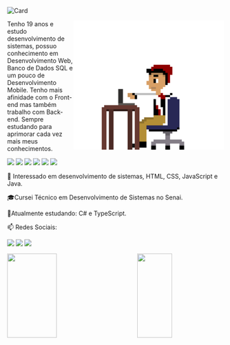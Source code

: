 ![Card](https://user-images.githubusercontent.com/94193890/216846056-c3d80ba4-497f-4b76-87a2-9b224010e955.gif)

<img src="AndreProgramando.gif" min-width="350px" max-width="350px" width="350px" align="right" height="300px">

<p align="left"> 
Tenho 19 anos e estudo desenvolvimento de sistemas, possuo conhecimento em Desenvolvimento Web, Banco de Dados SQL e um pouco de Desenvolvimento Mobile. Tenho mais afinidade com o Front-end mas também trabalho com Back-end. Sempre estudando para aprimorar cada vez mais meus conhecimentos.
</p>

<p align="left">
  <img src="https://img.shields.io/badge/HTML5-E34F26?style=for-the-badge&logo=html5&logoColor=white"/>
  <img src="https://img.shields.io/badge/CSS3-1572B6?style=for-the-badge&logo=css3&logoColor=white"/>
  <img src="https://img.shields.io/badge/JavaScript-F7DF1E?style=for-the-badge&logo=javascript&logoColor=black"/>
  <img src="https://img.shields.io/badge/React-20232A?style=for-the-badge&logo=react&logoColor=61DAFB"/>
  <img src="https://img.shields.io/badge/Java-ED8B00?style=for-the-badge&logo=java&logoColor=white"/>
  <img src="https://img.shields.io/badge/MySQL-00000F?style=for-the-badge&logo=mysql&logoColor=white"/>
</p>

👀 Interessado em desenvolvimento de sistemas, 
HTML, CSS, JavaScript e Java.

🎓Cursei Técnico em Desenvolvimento de Sistemas no Senai.

📖Atualmente estudando: C# e TypeScript.


<p align="left">
  📫 Redes Sociais:
  
   <a href = "mailto:andrerodrisantos15@gmail.com" target="blank"><img src="https://img.shields.io/badge/-Gmail-%23333?style=for-the-badge&logo=Gmail&logoColor=white" target="blank"></a>
   <a href="https://www.linkedin.com/in/andré-rodrigues-145670246/)" target="blank"><img src="https://img.shields.io/badge/-LinkedIn-%230077B5?style=for-the-badge&logo=linkedin&logoColor=white" target="blank"></a> 
   <a href="https://instagram.com/andrerodrisantos" target="blank"><img src="https://img.shields.io/badge/-Instagram-%23E4405F?style=for-the-badge&logo=instagram&logoColor=white" target="blank"></a>  
  
</p>

<div>
<img align="left" max-width="47.8%" width="47.8%" height="195px" src="https://github-readme-stats.vercel.app/api?username=AndreRodriSantos&theme=nightowl&count_private=1"/>
<img align="right" max-width="40%" width="40%" height="195px" src="https://github-readme-stats.vercel.app/api/top-langs/?username=AndreRodriSantos&layout=compact&theme=nightowl" />
  
</div>

<div>


</div>
